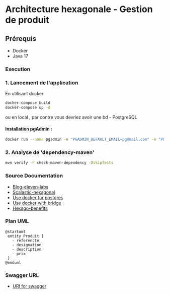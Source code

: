 # Architecture hexagonale -  Gestion de produit

## Prérequis

- Docker 
- Java 17

### Execution

### 1. Lancement de l'application

En utilisant docker 
 ```bash
docker-compose build
docker-compose up -d
```
ou en local , par contre vous devriez avoir une bd - PostgreSQL 

#### Installation pgAdmin : 

```bash
docker run --name pgadmin -e "PGADMIN_DEFAULT_EMAIL=pg@mail.com" -e "PGADMIN_DEFAULT_PASSWORD=pgadmin" -p 5050:80 -d dpage/pgadmin4
```
### 2. Analyse de 'dependency-maven' 
 ```bash
 mvn verify -P check-maven-dependency -DskipTests
```
  
### Source  Documentation

- [Blog-eleven-labs](https://blog.eleven-labs.com/fr/architecture-hexagonale/)
- [Scalastic-hexagonal](https://scalastic.io/hexagonal-architecture/)
- [Use docker for postgres](https://www.baeldung.com/ops/postgresql-docker-setup)
- [Use docker with bridge](https://dev.to/steadylearner/how-to-set-up-postgresql-and-pgadmin-with-docker-51h)
- [Hexago-benefits](https://galadrim.fr/blog/architecture-hexagonale-principes-benefices-et-conception)

### Plan UML 
```plantuml
@startuml 
 entity Produit {
   - referencte
   - designation
   - description
   - prix
 }
@enduml
```
### Swagger URL 
- [URI for swagger](http://localhost:8080/swagger-ui/index.html)
